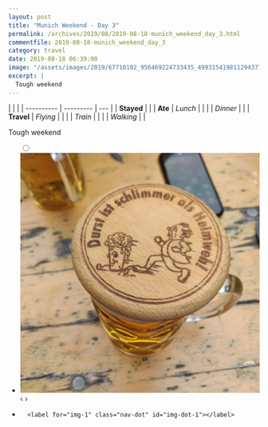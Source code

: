 ```yaml
---
layout: post
title: "Munich Weekend - Day 3"
permalink: /archives/2019/08/2019-08-18-munich_weekend_day_3.html
commentfile: 2019-08-18-munich_weekend_day_3
category: travel
date: 2019-08-18 06:39:00
image: "/assets/images/2019/67710102_956469224733435_4993154198112943776_n_17972131591280610.jpg"
excerpt: |
  Tough weekend
---
```


|            |           |
| ---------- | --------- | --- |
| **Stayed** |           |
| **Ate**    | _Lunch_   |     |
|            | _Dinner_  |     |
| **Travel** | _Flying_  |     |
|            | _Train_   |     |
|            | _Walking_ |     |

Tough weekend

<ul class="slides">
    <input type="radio" name="radio-btn" id="img-1" />
    <li class="slide-container">
        <div class="slide">
          <a href="/assets/images/2019/67710102_956469224733435_4993154198112943776_n_17972131591280610.jpg"><img src="/assets/images/2019/67710102_956469224733435_4993154198112943776_n_17972131591280610.jpg" /></a>
        </div>
    <div class="nav">
      <label for="img-0" class="prev">&#x2039;</label>
      <label for="img-1" class="next">&#x203a;</label>
    </div>
    </li>
			
<li class="nav-dots">

      <label for="img-1" class="nav-dot" id="img-dot-1"></label>

</li>
</ul>

